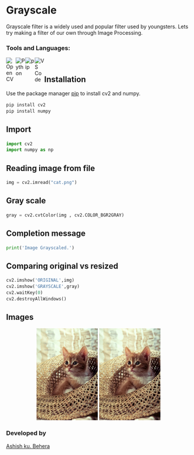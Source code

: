# Grayscale
Grayscale filter is a widely used and popular filter used by youngsters. Lets try making a filter of our own through Image Processing.

### Tools and Languages:
<img align="left" alt="OpenCV" width="26px" src="https://github.com/ankush0939/explore/blob/master/topics/opencv/opencv.png" />
<img align="left" alt="Python" width="26px" src="https://github.com/ankush0939/explore/blob/master/topics/python/python.png" />
<img align="left" alt="pip" width="26px" height="34px" src="https://github.com/ankush0939/explore/blob/master/topics/pip/pip.png" />
<img align="left" alt="VS Code" width="26px" src="https://github.com/ankush0939/explore/blob/master/topics/visual-studio-code/visual-studio-code.png" />
<br>

## Installation
Use the package manager [pip](https://pip.pypa.io/en/stable/) to install cv2 and numpy.


```bash
pip install cv2
pip install numpy
```

## Import

```python
import cv2
import numpy as np
```

## Reading image from file

```python
img = cv2.imread("cat.png")
```


## Gray scale

```python
gray = cv2.cvtColor(img , cv2.COLOR_BGR2GRAY)
```

## Completion message

```python
print('Image Grayscaled.')
```

## Comparing original vs resized

```python
cv2.imshow('ORIGINAL',img)
cv2.imshow('GRAYSCALE',gray)
cv2.waitKey(0)
cv2.destroyAllWindows()
```

## Images
<p align="center">
	<img src="/cat.png" alt="Logo", height=250px,width=350px>
	<img src="/cat.png" alt="Logo", height=250px,width=350px>
</p>

### Developed by
 [Ashish ku. Behera](https://github.com/ashish-max "Github Id")
